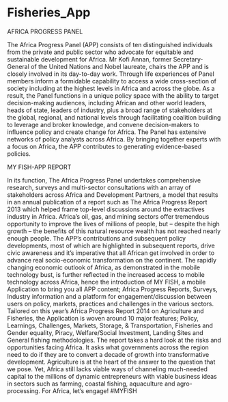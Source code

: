 Fisheries_App
=============

AFRICA PROGRESS PANEL

The Africa Progress Panel (APP) consists of ten distinguished individuals from the private and public sector who advocate for equitable and sustainable development for Africa. Mr Kofi Annan, former Secretary-General of the United Nations and Nobel laureate, chairs the APP and is closely involved in its day-to-day work.
Through life experiences of Panel members inform a formidable capability to access a wide cross-section of society including at the highest levels in Africa and across the globe. As a result, the Panel functions in a unique policy space with the ability to target decision-making audiences, including African and other world leaders, heads of state, leaders of industry, plus a broad range of stakeholders at the global, regional, and national levels through facilitating coalition building to leverage and broker knowledge, and convene decision-makers to influence policy and create change for Africa. The Panel has extensive networks of policy analysts across Africa. By bringing together experts with a focus on Africa, the APP contributes to generating evidence-based policies.



MY FISH-APP REPORT

In its function, The Africa Progress Panel undertakes comprehensive research, surveys and multi-sector consultations with an array of stakeholders across Africa and Development Partners, a model that results in an annual publication of a report such as The Africa Progress Report 2013 which helped frame top-level discussions around the extractives industry in Africa. Africa’s oil, gas, and mining sectors offer tremendous opportunity to improve the lives of millions of people, but – despite the high growth – the benefits of this natural resource wealth has not reached nearly enough people.
 The APP’s contributions and subsequent policy developments, most of which are highlighted in subsequent reports, drive civic awareness and it’s imperative that all African get involved in order to advance real socio-economic transformation on the continent. The rapidly changing economic outlook of Africa, as demonstrated in the mobile technology bust, is further reflected in the increased access to mobile technology across Africa, hence the introduction of MY FISH, a mobile Application to bring you all APP content; Africa Progress Reports, Surveys, Industry information and a platform for engagement/discussion between users on policy, markets, practices and challenges in the various sectors. Tailored on this year’s Africa Progress Report 2014 on Agriculture and Fisheries, the Application is woven around 10 major features; Policy, Learnings, Challenges, Markets, Storage, & Transportation, Fisheries and Gender equality, Piracy, Welfare/Social Investment, Landing Sites and General fishing methodologies. The report takes a hard look at the risks and opportunities facing Africa. It asks what governments across the region need to do if they are to convert a decade of growth into transformative development. Agriculture is at the heart of the answer to the question that we pose. Yet, Africa still lacks viable ways of channeling much-needed capital to the millions of dynamic entrepreneurs with viable business ideas in sectors such as farming, coastal fishing, aquaculture and agro-processing.
For Africa, let’s engage! #MYFISH 

